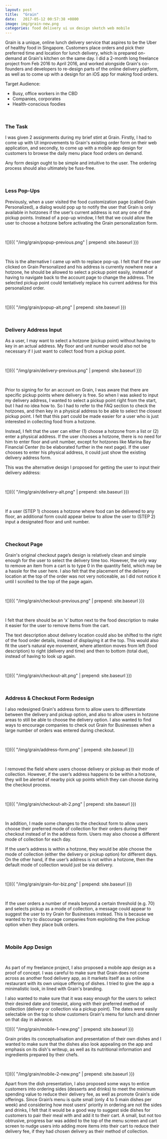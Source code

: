 ```yaml
---
layout: post
title:  "Grain"
date:   2017-05-12 00:57:38 +0800
image: img/grain-new.png
categories: food delivery ui ux design sketch web mobile
---
```


Grain is a unique, online lunch delivery service that aspires to be the Uber of healthy food in Singapore. Customers place orders and pick their preferred time and location for lunch delivery, which is prepared on-demand at Grain's kitchen on the same day. I did a 2-month long freelance project from Feb 2016 to April 2016, and worked alongside Grain's co-founders and developers to re-design parts of the online delivery platform, as well as to come up with a design for an iOS app for making food orders.

Target Audience:

* Busy, office workers in the CBD
* Companies, corporates
* Health-conscious foodies

&nbsp;

### The Task

I was given 2 assignments during my brief stint at Grain. Firstly, I had to come up with UI improvements to Grain's existing order form on their web application, and secondly, to come up with a mobile app design for customers to browse the daily menu place food orders on demand.

Any form design ought to be simple and intuitive to the user. The ordering process should also ultimately be fuss-free.

&nbsp;

### Less Pop-Ups

Previously, when a user visited the food customization page (called Grain Personalized), a dialog would pop up to notify the user that Grain is only available in hotzones if the user’s current address is not any one of the pickup points. Instead of a pop-­up window, I felt that we could allow the user to choose a hotzone before activating the Grain personalization form.

&nbsp;

![]({{ "/img/grain/popup-previous.png" | prepend: site.baseurl }})

&nbsp;

This is the alternative I came up with to replace pop-up. I felt that if the user clicked on Grain Personalized and his address is currently nowhere near a hotzone, he should be allowed to select a pickup point easily, instead of having to navigate back to the account page to change the address. The selected pickup point could tentatively replace his current address for this personalized order.

&nbsp;

![]({{ "/img/grain/popup-alt.png" | prepend: site.baseurl }})

&nbsp;

### Delivery Address Input

As a user, I may want to select a hotzone (pickup point) without having to key in an actual address. My floor and unit number would also not be necessary if I just want to collect food from a pickup point.

&nbsp;

![]({{ "/img/grain/delivery-previous.png" | prepend: site.baseurl }})

&nbsp;

Prior to signing for for an account on Grain, I was aware that there are specific pickup points where delivery is free. So when I was asked to input my delivery address, I wanted to select a pickup point right from the start, but I had no idea how to. So I had to refer to the FAQ section to check the hotzones, and then key in a physical address to be able to select the closest pickup point. I felt that this part could be made easier for a user who is just interested in collecting food from a hotzone.

Instead, I felt that the user can either (1) choose a hotzone from a list or (2) enter a physical address. If the user chooses a hotzone, there is no need for him to enter floor and unit number, except for hotzones like Marina Bay Financial Center (to be elaborated further in the next page). If the user chooses to enter his physical address, it could just show the existing delivery address form.

This was the alternative design I proposed for getting the user to input their delivery address:

&nbsp;

![]({{ "/img/grain/delivery-alt.png" | prepend: site.baseurl }})

&nbsp;

If a user (STEP 1) chooses a hotzone where food can be delivered to any floor, an additional form could appear below to allow the user to (STEP 2) input a designated floor and unit number.

&nbsp;

### Checkout Page

Grain's original checkout page’s design is relatively clean and simple enough for the user to select the delivery time too. However, the only way to remove an item from a cart is to type 0 in the quantity field, which may be a hassle for the user here. I also felt that the placement of the delivery location at the top of the order was not very noticeable, as I did not notice it until I scrolled to the top of the page again.

&nbsp;

![]({{ "/img/grain/checkout-previous.png" | prepend: site.baseurl }})

&nbsp;

I felt that there should be an ‘x’ button next to the food description to make it easier for the user to remove items from the cart.

The text description about delivery location could also be shifted to the right of the food order details, instead of displaying it at the top. This would also fit the user’s natural eye movement, where attention moves from left (food description) to right (delivery and time) and then to bottom (total due), instead of having to look up again.

&nbsp;

![]({{ "/img/grain/checkout-alt.png" | prepend: site.baseurl }})

&nbsp;

### Address & Checkout Form Redesign

I also redesigned Grain's address form to allow users to differentiate between the delivery and pickup option, and also to allow users in hotzone areas to still be able to choose the delivery option. I also wanted to find ways to encourage companies to check out Grain for Businesses when a large number of orders was entered during checkout.

&nbsp;

![]({{ "/img/grain/address-form.png" | prepend: site.baseurl }})

&nbsp;

I removed the field where users choose delivery or pickup as their mode of collection. However, if the user’s address happens to be within a hotzone, they will be alerted of nearby pick up points which they can choose during the checkout process.

&nbsp;

![]({{ "/img/grain/checkout-alt-2.png" | prepend: site.baseurl }})

&nbsp;

In addition, I made some changes to the checkout form to allow users choose their preferred mode of collection for their orders during their checkout instead of in the address form. Users may also choose a different mode of collection for each day.

If the user’s address is within a hotzone, they would be able choose the mode of collection (either the delivery or pickup option) for different days. On the other hand, if the user’s address is not within a hotzone, then the default mode of collection would just be via delivery.

&nbsp;

![]({{ "/img/grain/grain-for-biz.png" | prepend: site.baseurl }})

&nbsp;

If the user orders a number of meals beyond a certain threshold (e.g. 70) and selects pickup as a mode of collection, a message could appear to suggest the user to try Grain for Businesses instead. This is because we wanted to try to discourage companies from exploiting the free pickup option when they place bulk orders.

&nbsp;

### Mobile App Design

&nbsp;

As part of my freelance project, I also proposed a mobile app design as a proof of concept. I was careful to make sure that Grain does not come across as another food delivery app, as it markets itself as as online restaurant with its own unique offering of dishes. I tried to give the app a minimalistic look, in lined with Grain's branding.

I also wanted to make sure that it was easy enough for the users to select their desired date and timeslot, along with their preferred method of collection (delivery or collection via a pickup point). The dates were easily selectable on the top to show customers Grain's menu for lunch and dinner on that day in advance.

![]({{ "/img/grain/mobile-1-new.png" | prepend: site.baseurl }})

Grain prides its conceptualisation and presentation of their own dishes and I wanted to make sure that the dishes also look appealing on the app and emphasis on its dish's writeup, as well as its nutritional information and ingredients prepared by their chefs.

&nbsp;

![]({{ "/img/grain/mobile-2-new.png" | prepend: site.baseurl }})

Apart from the dish presentation, I also proposed some ways to entice customers into ordering sides (desserts and drinks) to meet the minimum spending value to reduce their delivery fee, as well as promote Grain's side offerings. Since Grain’s menu is quite small (only 4 to 5 main dishes per week) and considering how most users’ priority in ordering are not the sides and drinks, I felt that it would be a good way to suggest side dishes for customers to pair their meal with and add it to their cart. A small, but not too obtrusive, progress bar was added to the top of the menu screen and cart screen to nudge users into adding more items into their cart to reduce their delivery fee, if they had chosen delivery as their method of collection.
